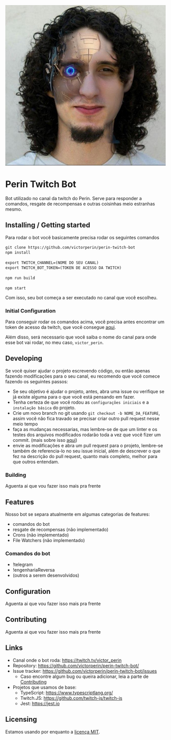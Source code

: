 ![Perin Bot Logo](.readme/logo.jpg)

# Perin Twitch Bot

Bot utilizado no canal da twitch do Perin. Serve para responder a comandos, resgate de recompensas e outras coisinhas meio estranhas mesmo.

## Installing / Getting started

Para rodar o bot você basicamente precisa rodar os seguintes comandos

```shell
git clone https://github.com/victorperin/perin-twitch-bot
npm install

export TWITCH_CHANNEL=(NOME DO SEU CANAL)
export TWITCH_BOT_TOKEN=(TOKEN DE ACESSO DA TWITCH)

npm run build

npm start
```

Com isso, seu bot começa a ser executado no canal que você escolheu.

### Initial Configuration

Para conseguir rodar os comandos acima, você precisa antes encontrar um token de acesso da twitch, que você consegue [aqui]().

Além disso, será necessario que você saiba o nome do canal para onde esse bot vai rodar, no meu caso, `victor_perin`.

## Developing

Se você quiser ajudar o projeto escrevendo código, ou então apenas fazendo modificações para o seu canal, eu recomendo que você comece fazendo os seguintes passos:

- Se seu objetivo é ajudar o projeto, antes, abra uma issue ou verifique se já existe alguma para o que você está pensando em fazer.
- Tenha certeza de que você rodou as `configurações iniciais` e a `instalação básica` do projeto.
- Crie um novo branch no git usando `git checkout -b NOME_DA_FEATURE`, assim você não fica travado se precisar criar outro pull request nesse meio tempo
- faça as mudanças necessarias, mas lembre-se de que um linter e os testes dos arquivos modificados rodarão toda a vez que você fizer um commit. (mais sobre isso [aqui]())
- envie as modificações e abra um pull request para o projeto, lembre-se também de referencia-lo no seu issue inicial, além de descrever o que fez na descrição do pull request, quanto mais completo, melhor para que outros entendam.


### Building

Aguenta ai que vou fazer isso mais pra frente

## Features

Nosso bot se separa atualmente em algumas categorias de features:
  - comandos do bot
  - resgate de recompensas (não implementado)
  - Crons (não implementado)
  - File Watchers (não implementado)

### Comandos do bot
  - !telegram
  - !engenhariaReversa
  - (outros a serem desenvolvidos)

## Configuration

Aguenta ai que vou fazer isso mais pra frente

## Contributing

Aguenta ai que vou fazer isso mais pra frente

## Links


- Canal onde o bot roda: https://twitch.tv/victor_perin
- Repository: https://github.com/victorperin/perin-twitch-bot/
- Issue tracker: https://github.com/victorperin/perin-twitch-bot/issues
  - Caso encontre algum bug ou queira adicionar, leia a parte de [Contributing](#Contributing)
- Projetos que usamos de base:
  - TypeScript: https://www.typescriptlang.org/
  - Twitch.JS: https://github.com/twitch-js/twitch-js
  - Jest: https://jest.io


## Licensing

Estamos usando por enquanto a [licença MIT](https://choosealicense.com/licenses/mit/).
